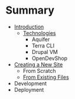 # Summary

* [Introduction](README.md)
   * [Technologies](technologies.md)
       * Aquifer
       * Terra CLI
       * Drupal VM
       * OpenDevShop
* [Creating a New Site](creating_a_new_site.md)
   * From Scratch
   * [From Existing Files](from_existing_files.md)
* Development
* Deployment


